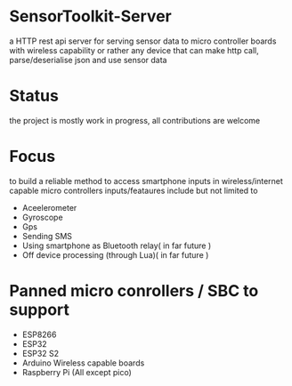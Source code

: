 # SensorToolkit-Server
a HTTP rest api server for serving sensor data to micro controller boards with wireless capability 
or rather any device that can make http call, parse/deserialise json and use sensor data


# Status
the project is mostly work in progress, all contributions are welcome

# Focus
to build a reliable method to access smartphone inputs in wireless/internet capable micro controllers
inputs/feataures include but not limited to 

- Aceelerometer 
- Gyroscope
- Gps
- Sending SMS
- Using smartphone as Bluetooth relay( in far future )
- Off device processing (through Lua)( in far future )


# Panned micro conrollers / SBC  to support 
- ESP8266
- ESP32
- ESP32 S2
- Arduino Wireless capable boards
- Raspberry Pi (All except pico)
